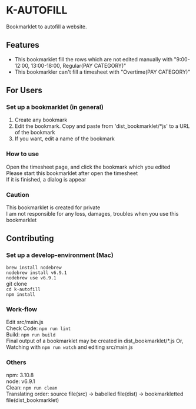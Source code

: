 K-AUTOFILL
====

Bookmarklet to autofill a website.

## Features
- This bookmarklet fill the rows which are not edited manually with "9:00-12:00, 13:00-18:00, Regular(PAY CATEGORY)"  
- This bookmarkler can't fill a timesheet with "Overtime(PAY CATEGORY)"  

## For Users
### Set up a bookmarklet (in general)
1. Create any bookmark  
2. Edit the bookmark. Copy and paste from 'dist_bookmarklet/*js' to a URL of the bookmark  
3. If you want, edit a name of the bookmark  

### How to use
Open the timesheet page, and click the bookmark which you edited    
Please start this bookmarklet after open the timesheet  
If it is finished, a dialog is appear  

### Caution
This bookmarklet is created for private  
I am not responsible for any loss, damages, troubles when you use this bookmarklet  

## Contributing
### Set up a develop-environment (Mac)
`brew install nodebrew`  
`nodebrew install v6.9.1`  
`nodebrew use v6.9.1`  
git clone  
`cd k-autofill`  
`npm install`  
### Work-flow
Edit src/main.js  
Check Code: `npm run lint`  
Build: `npm run build`  
Final output of a bookmarklet may be created in dist_bookmarklet/*.js
Or, Watching with `npm run watch` and editing src/main.js  
### Others
npm: 3.10.8  
node: v6.9.1  
Clean: `npm run clean`  
Translating order: source file(src) -> babelled file(dist) -> bookmarkletted file(dist_bookmarklet)
